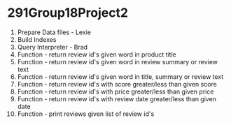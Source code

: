 # 291Group18Project2

1. Prepare Data files - Lexie
2. Build Indexes
3. Query Interpreter - Brad
4. Function - return review id's given word in product title
5. Function - return review id's given word in review summary or review text
6. Function - return review id's given word in title, summary or review text
7. Function - return review id's with score greater/less than given score
8. Function - return review id's with price greater/less than given price
9. Function - return review id's with review date greater/less than given date
10. Function - print reviews given list of review id's




